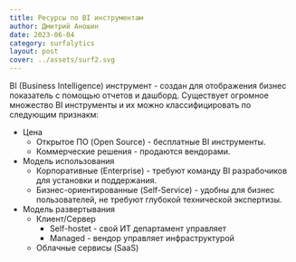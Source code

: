 ```yaml
---
title: Ресурсы по BI инструментам
author: Дмитрий Аношин
date: 2023-06-04
category: surfalytics
layout: post
cover: ../assets/surf2.svg
---
```


BI (Business Intelligence) инструмент - создан для отображения бизнес показатель с помощью отчетов и дашборд. Существует огромное множество BI инструменты и их можно классифицировать по следующим признакм:
- Цена
  - Открытое ПО (Open Source) - бесплатные BI инструменты.
  - Коммерческие решения - продаются вендорами.
- Модель использования
  - Корпоративные (Enterprise) - требуют команду BI разрабочиков для установки и поддержания.
  - Бизнес-ориентированные (Self-Service) - удобны для бизнес пользователей, не требуют глубокой технической экспертизы.
- Модель развертывания
  - Клиент/Сервер
    - Self-hostet - свой ИТ департамент управляет
    - Managed - вендор управляет инфраструктурой
  - Облачные сервисы (SaaS)


